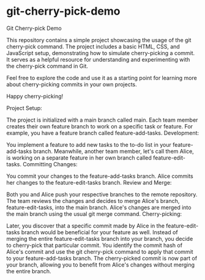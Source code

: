 # git-cherry-pick-demo
Git Cherry-pick Demo

This repository contains a simple project showcasing the usage of the git cherry-pick command. The project includes a basic HTML, CSS, and JavaScript setup, demonstrating how to simulate cherry-picking a commit. It serves as a helpful resource for understanding and experimenting with the cherry-pick command in Git.

Feel free to explore the code and use it as a starting point for learning more about cherry-picking commits in your own projects.

Happy cherry-picking!


Project Setup:

The project is initialized with a main branch called main.
Each team member creates their own feature branch to work on a specific task or feature. For example, you have a feature branch called feature-add-tasks.
Development:

You implement a feature to add new tasks to the to-do list in your feature-add-tasks branch.
Meanwhile, another team member, let's call them Alice, is working on a separate feature in her own branch called feature-edit-tasks.
Committing Changes:

You commit your changes to the feature-add-tasks branch.
Alice commits her changes to the feature-edit-tasks branch.
Review and Merge:

Both you and Alice push your respective branches to the remote repository.
The team reviews the changes and decides to merge Alice's branch, feature-edit-tasks, into the main branch.
Alice's changes are merged into the main branch using the usual git merge command.
Cherry-picking:

Later, you discover that a specific commit made by Alice in the feature-edit-tasks branch would be beneficial for your feature as well.
Instead of merging the entire feature-edit-tasks branch into your branch, you decide to cherry-pick that particular commit.
You identify the commit hash of Alice's commit and use the git cherry-pick command to apply that commit to your feature-add-tasks branch.
The cherry-picked commit is now part of your branch, allowing you to benefit from Alice's changes without merging the entire branch.
